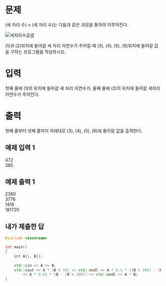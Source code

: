 문제
=====
(세 자리 수) × (세 자리 수)는 다음과 같은 과정을 통하여 이루어진다.

![세자리수곱셈](https://www.acmicpc.net/upload/images/f5NhGHVLM4Ix74DtJrwfC97KepPl27s%20(1).png)

(1)과 (2)위치에 들어갈 세 자리 자연수가 주어질 때 (3), (4), (5), (6)위치에 들어갈 값을 구하는 프로그램을 작성하시오.

입력
======
첫째 줄에 (1)의 위치에 들어갈 세 자리 자연수가, 둘째 줄에 (2)의 위치에 들어갈 세자리 자연수가 주어진다.

출력
=======
첫째 줄부터 넷째 줄까지 차례대로 (3), (4), (5), (6)에 들어갈 값을 출력한다.

예제 입력 1 
------
472   
385

예제 출력 1 
------
2360   
3776   
1416   
181720

내가 제출한 답
-------
```cpp
#include <iostream>

int main()
{
	int A{}, B{};
	
	std::cin >> A >> B;
	std::cout << A * (B % 10) << std::endl << A * 0.1 * ((B % 100) - (B % 10)) << std::endl
		<< A * 0.01 * (B - (B % 100)) << std::endl << A * B;
}
```
